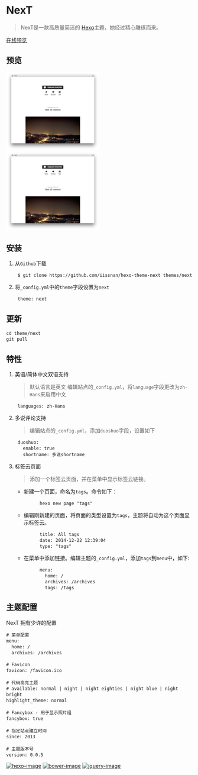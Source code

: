# NexT

> NexT是一款高质量简洁的 [Hexo](http://hexo.io)主题，她经过精心雕琢而来。


[在线预览](http://notes.iissnan.com)


## 预览

<p style="overflow:hidden">
  <span style="display: inline-block; width: 50%">
    <img src="screenshots/desktop.png" style="max-width: 100%" />
  </span>
  <span style="display: inline-block; width: 50%">
      <img src="screenshots/desktop.png" style="max-width: 100%" />
    </span>
</p>


## 安装

1. 从`Github`下载

        $ git clone https://github.com/iissnan/hexo-theme-next themes/next

2. 将`_config.yml`中的`theme`字段设置为`next`

        theme: next

## 更新

```
cd theme/next
git pull
```


## 特性

1. 英语/简体中文双语支持

    > 默认语言是英文
    > 编辑站点的`_config.yml`，将`language`字段更改为`zh-Hans`来启用中文

        languages: zh-Hans

2. 多说评论支持

    > 编辑站点的`_config.yml`，添加`duoshuo`字段，设置如下

        duoshuo:
          enable: true
          shortname: 多说shortname

3. 标签云页面

    > 添加一个标签云页面，并在菜单中显示标签云链接。

    - 新建一个页面，命名为`tags`。命令如下：

                hexo new page "tags"

    - 编辑刚新建的页面，将页面的类型设置为`tags`，主题将自动为这个页面显示标签云。

                title: All tags
                date: 2014-12-22 12:39:04
                type: "tags"

    - 在菜单中添加链接。编辑主题的`_config.yml`，添加`tags`到`menu`中，如下:

                menu:
                  home: /
                  archives: /archives
                  tags: /tags


## 主题配置

NexT 拥有少许的配置

```
# 菜单配置
menu:
  home: /
  archives: /archives

# Favicon
favicon: /favicon.ico

# 代码高亮主题
# available: normal | night | night eighties | night blue | night bright
highlight_theme: normal

# Fancybox - 用于显示照片组
fancybox: true

# 指定站点建立时间
since: 2013

# 主题版本号
version: 0.0.5
```

[![hexo-image]][hexo-url]
[![bower-image]][bower-url]
[![jquery-image]][jquery-url]

[hexo-image]: http://img.shields.io/badge/Hexo-2.4+-2BAF2B.svg?style=flat-square
[hexo-url]: http://hexo.io
[bower-image]: http://img.shields.io/badge/Bower-Powered-2BAF2B.svg?style=flat-square
[bower-url]: http://bower.io
[jquery-image]: https://img.shields.io/badge/jquery-1.9-blue.svg?style=flat-square
[jquery-url]: http://jquery.com/